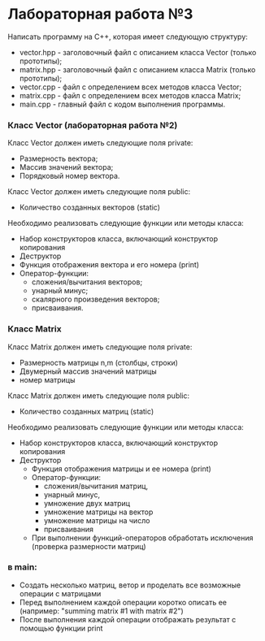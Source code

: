 # Лабораторная работа №3
Написать программу на C++, которая имеет следующую структуру:
* vector.hpp - заголовочный файл с описанием класса Vector (только прототипы);
* matrix.hpp - заголовочный файл с описанием класса Matrix (только прототипы);
* vector.cpp - файл с определением всех методов класса Vector;
* matrix.cpp - файл с определением всех методов класса Matrix;
* main.cpp - главный файл с кодом выполнения программы.

### Класс Vector (лабораторная работа №2)
Класс Vector должен иметь следующие поля private:
* Размерность вектора;
* Массив значений вектора;
* Порядковый номер вектора.

Класс Vector должен иметь следующие поля public:
* Количество созданных векторов (static)

Необходимо реализовать следующие функции или методы класса:
* Набор конструкторов класса, включающий конструктор копирования
* Деструктор
* Функция отображения вектора и его номера (print)
* Оператор-функции:
    * сложения/вычитания векторов;
    * унарный минус;
    * скалярного произведения векторов;
    * присваивания.
    
### Класс Matrix
Класс Matrix должен иметь следующие поля private:
* Размерность матрицы n,m (столбцы, строки)
* Двумерный массив значений матрицы
* номер матрицы

Класс Matrix должен иметь следующие поля public:
* Количество созданных матриц (static)

Необходимо реализовать следующие функции или методы класса:
* Набор конструкторов класса, включающий конструктор копирования
* Деструктор
    * Функция отображения матрицы и ее номера (print)
    * Оператор-функции:
        * сложения/вычитания матриц, 
        * унарный минус, 
        * умножение двух матриц
        * умножение матрицы на вектор
        * умножение матрицы на число
        * присваивания
    * При выполнении функций-операторов обработать исключения (проверка размерности матриц)
    
### в main:
* Создать несколько матриц, ветор и проделать все возможные операции с матрицами
* Перед выполнением каждой операции коротко описать ее (например: "summing matrix #1 with matrix #2")
* После выполнения каждой операции отображать результат с помощью функции print
